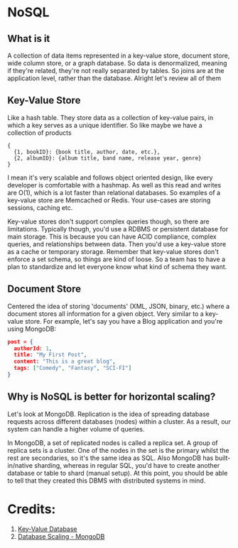 # NoSQL

## What is it
A collection of data items represented in a key-value store, document store, wide column store, or a graph database. So data is denormalized, meaning if they're related, they're not really separated by tables. So joins are at the application level, rather than the database. Alright let's review all of them

## Key-Value Store 
Like a hash table. They store data as a collection of key-value pairs, in which a key serves as a unique identifier. So like maybe we have a collection of products
```
{
  {1, bookID}: {book title, author, date, etc.},
  {2, albumID}: {album title, band name, release year, genre}
}
```
I mean it's very scalable and follows object oriented design, like every developer is comfortable with a hashmap. As well as this read and writes are O(1), which is a lot faster than relational databases. So examples of a key-value store are Memcached or Redis. Your use-cases are storing sessions, caching etc.

Key-value stores don't support complex queries though, so there are limitations. Typically though, you'd use a RDBMS or persistent database for main storage. This is because you can have ACID compliance, complex queries, and relationships between data. Then you'd use a key-value store as a cache or temporary storage. Remember that key-value stores don't enforce a set schema, so things are kind of loose. So a team has to have a plan to standardize and let everyone know what kind of schema they want.

## Document Store
Centered the idea of storing 'documents' (XML, JSON, binary, etc.) where a document stores all information for a given object. Very similar to a key-value store. For example, let's say you have a Blog application and you're using MongoDB:
```JSON
post = {
  authorId: 1,
  title: "My First Post",
  content: "This is a great blog",
  tags: ["Comedy", "Fantasy", "SCI-FI"]
}
```



## Why is NoSQL is better for horizontal scaling?
Let's look at MongoDB. Replication is the idea of spreading database requests across different databases (nodes) within a cluster. As a result, our system can handle a higher volume of queries.

In MongoDB, a set of replicated nodes is called a replica set. A group of replica sets is a cluster. One of the nodes in the set is the primary whilst the rest are secondaries, so it's the same idea as SQL. Also MongoDB has built-in/native sharding, whereas in regular SQL, you'd have to create another database or table to shard (manual setup). At this point, you should be able to tell that they created this DBMS with distributed systems in mind. 

# Credits:
1. [Key-Value Database](https://aws.amazon.com/nosql/key-value/)
2. [Database Scaling - MongoDB ](https://www.mongodb.com/resources/basics/scaling#:~:text=Horizontal%20scaling%2C%20also%20known%20as,resources%20always%20meet%20your%20needs.)